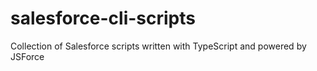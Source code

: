 # salesforce-cli-scripts
Collection of Salesforce scripts written with TypeScript and powered by JSForce

